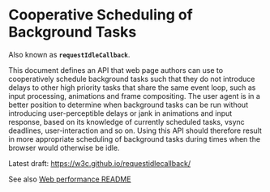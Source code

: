 # Cooperative Scheduling of Background Tasks

Also known as **`requestIdleCallback`**.

This document defines an API that web page authors can use to cooperatively schedule background tasks such that they do not introduce delays to other high priority tasks that share the same event loop, such as input processing, animations and frame compositing. The user agent is in a better position to determine when background tasks can be run without introducing user-perceptible delays or jank in animations and input response, based on its knowledge of currently scheduled tasks, vsync deadlines, user-interaction and so on. Using this API should therefore result in more appropriate scheduling of background tasks during times when the browser would otherwise be idle.

Latest draft: https://w3c.github.io/requestidlecallback/

See also [Web performance README](https://github.com/w3c/web-performance/blob/gh-pages/README.md)
